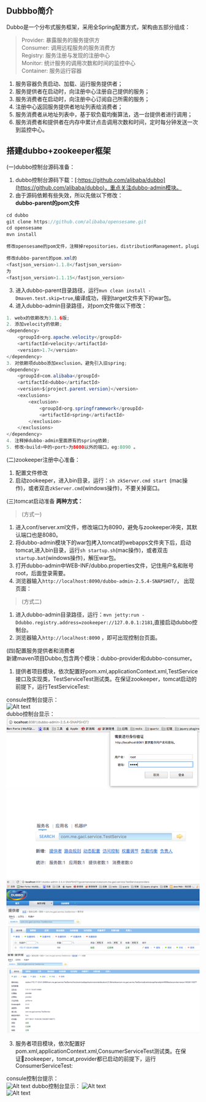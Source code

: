 ## Dubbbo简介
Dubbo是一个分布式服务框架，采用全Spring配置方式，架构由五部分组成：   
> Provider: 暴露服务的服务提供方     
> Consumer: 调用远程服务的服务消费方     
> Registry: 服务注册与发现的注册中心     
> Monitor: 统计服务的调用次数和时间的监控中心      
> Container: 服务运行容器   
1. 服务容器负责启动、加载、运行服务提供者；  
2. 服务提供者在启动时，向注册中心注册自己提供的服务；  
3. 服务消费者在启动时，向注册中心订阅自己所需的服务；  
4. 注册中心返回服务提供者地址列表给消费者；  
5. 服务消费者从地址列表中，基于软负载均衡算法，选一台提供者进行调用；   
6. 服务消费者和提供者在内存中累计点击调用次数和时间，定时每分钟发送一次到监控中心。   

## 搭建dubbo+zookeeper框架  
(一)dubbo控制台源码准备：     
1. dubbo控制台源码下载：[:https://github.com/alibaba/dubbo](https://github.com/alibaba/dubbo)，重点关注dubbo-admin模块。  
2. 由于源码依赖有些失效，所以先做以下修改：  
**dubbo-parent的pom文件**  
```java 
cd dubbo
git clone https://github.com/alibaba/opensesame.git
cd opensesame
mvn install
 ```      
```java
修改opensesame的pom文件，注释掉repositories，distributionManagement，pluginRepositories这些标签，还得注释dubbo-parent的pom.xml中的repositories标签。
```  
```java
修改dubbo-parent的pom.xml的
<fastjson_version>1.1.8</fastjson_version>
为
<fastjson_version>1.1.15</fastjson_version>
```
3. 进入dubbo-parent目录路径，运行`mvn clean install -Dmaven.test.skip=true`,编译成功，得到target文件夹下的war包。     
4. 进入dubbo-admin目录路径，对pom文件做以下修改： 
```java
1. webx的依赖改为3.1.6版;  
2. 添加velocity的依赖; 
<dependency>
    <groupId>org.apache.velocity</groupId>
    <artifactId>velocity</artifactId>
    <version>1.7</version>
</dependency>  
3. 对依赖项dubbo添加exclusion，避免引入旧spring;
<dependency>
    <groupId>com.alibaba</groupId>
    <artifactId>dubbo</artifactId>
    <version>${project.parent.version}</version>
    <exclusions>
        <exclusion>
            <groupId>org.springframework</groupId>
            <artifactId>spring</artifactId>
        </exclusion>
    </exclusions>
</dependency>
4. 注释掉dubbo-admin里面原有的spring依赖; 
5. 修改<build>中的<port>为8080以外的端口，eg:8090 。
```  
(二)zookeeper注册中心准备：     
1. 配置文件修改   
2. 启动zookeeper，进入bin目录，运行：`sh zkServer.cmd start `(mac操作)，或者双击`zkServer.cmd`(windows操作)，不要关掉窗口。  

(三)tomcat启动准备
**两种方式：**
> (方式一)
1) 进入conf/server.xml文件，修改端口为8090，避免与zookeeper冲突，其默认端口也是8080。
2) 将dubbo-admin模块下的war包拷入tomcat的webapps文件夹下后，启动tomcat,进入bin目录，运行`sh startup.sh`(mac操作)，或者双击`startup.bat`(windows操作)，解压war包。   
3) 打开dubbo-admin中WEB-INF/dubbo.properties文件，记住用户名和账号root，后面登录需要。      
4) 浏览器输入`http://localhost:8090/dubbo-admin-2.5.4-SNAPSHOT/`， 出现页面：  

>(方式二)  
1) 进入dubbo-admin目录路径，运行：`mvn jetty:run -Ddubbo.registry.address=zookeeper://127.0.0.1:2181`,直接启动dubbo控制台。 
2) 浏览器输入`http://localhost:8090` ，即可出现控制台页面。  

(四)配置服务提供者和消费者   
新建maven项目Dubbo,包含两个模块：dubbo-provider和dubbo-consumer。 
1. 提供者项目模块，依次配置好pom.xml,applicationContext.xml,TestService接口及实现类，TestServiceTest测试类。在保证zookeeper，tomcat启动的前提下，运行TestServiceTest:

consule控制台提示：  
![Alt text](/Users/CH-yfy/mygit/dubbo-zookeeper/photos/dubbo.png)     
dubbo控制台显示：  
![Alt text](dubbo-zookeeper/photos/aa.png)   
![Alt text](dubbo-zookeeper/photos/bb.png)   
![Alt text](dubbo-zookeeper/photos/cc.png)  
![Alt text](dubbo-zookeeper/photos/dd.png) 

3. 服务者项目模块，依次配置好pom.xml,applicationContext.xml,ConsumerServiceTest测试类。在保证zookeeper，tomcat,provider都已启动的前提下，运行ConsumerServiceTest:  

consule控制台提示：  
![Alt text](/Users/CH-yfy/mygit/dubbo-zookeeper/photos/consule.png)
dubbo控制台显示：
![Alt text](/Users/CH-yfy/mygit/dubbo-zookeeper/photos/ee.png)   
![Alt text](/Users/CH-yfy/mygit/dubbo-zookeeper/photos/ff.png) 






